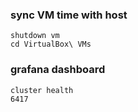 ### sync VM time with host
```
shutdown vm
cd VirtualBox\ VMs

```
### grafana dashboard

```
cluster health
6417
```